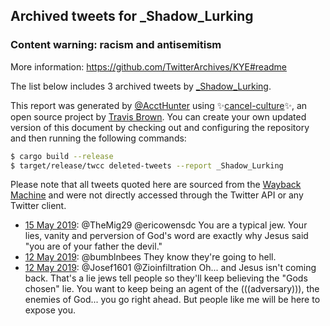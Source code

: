 ## Archived tweets for \_Shadow\_Lurking
### Content warning: racism and antisemitism
More information: https://github.com/TwitterArchives/KYE#readme

The list below includes 3 archived tweets by
[\_Shadow\_Lurking](https://twitter.com/_Shadow_Lurking).




This report was generated by [@AcctHunter](https://twitter.com/accthunter) using ✨[cancel-culture](https://github.com/travisbrown/cancel-culture)✨,
an open source project by [Travis Brown](https://twitter.com/travisbrown). You can create your own
updated version of this document by checking out and configuring the repository and then running
the following commands:

```bash
$ cargo build --release
$ target/release/twcc deleted-tweets --report _Shadow_Lurking
```

Please note that all tweets quoted here are sourced from the
[Wayback Machine](https://web.archive.org) and were not directly accessed through the Twitter API or
any Twitter client.



* [15 May 2019](https://web.archive.org/web/20190515130117/https://twitter.com/_Shadow_Lurking/status/1128646534269231104): @TheMig29 @ericowensdc You are a typical jew. Your lies, vanity and perversion of God's word are exactly why Jesus said "you are of your father the devil."
* [12 May 2019](https://web.archive.org/web/20190512174509/https://twitter.com/_Shadow_Lurking/status/1127630808062275584): @bumblnbees They know they're going to hell.
* [12 May 2019](https://web.archive.org/web/20190512094943/https://twitter.com/_Shadow_Lurking/status/1127511161308680193): @Josef1601 @Zioinfiltration Oh... and Jesus isn't coming back. That's a lie jews tell people so they'll keep believing the "Gods chosen" lie.  You want to keep being an agent of the (((adversary))), the enemies of God... you go right ahead. But people like me will be here to expose you.
